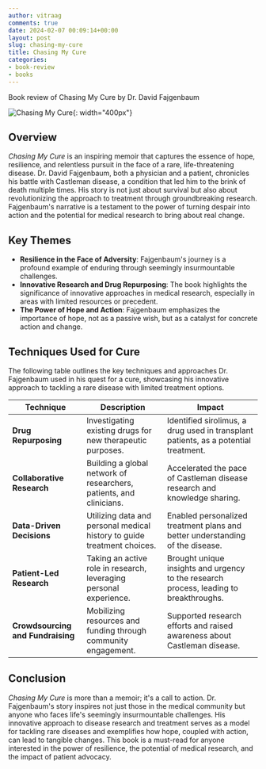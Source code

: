 ```yaml
---
author: vitraag
comments: true
date: 2024-02-07 00:09:14+00:00
layout: post
slug: chasing-my-cure 
title: Chasing My Cure
categories:
- book-review
- books
---
```

Book review of Chasing My Cure by Dr. David Fajgenbaum

![Chasing My Cure]({{site.url}}{{site.baseurl}}/assets/images/books/chasing-my-cure.jpg){: width="400px"}

## Overview

*Chasing My Cure* is an inspiring memoir that captures the essence of hope, resilience, and relentless pursuit in the face of a rare, life-threatening disease. Dr. David Fajgenbaum, both a physician and a patient, chronicles his battle with Castleman disease, a condition that led him to the brink of death multiple times. His story is not just about survival but also about revolutionizing the approach to treatment through groundbreaking research. Fajgenbaum's narrative is a testament to the power of turning despair into action and the potential for medical research to bring about real change.

## Key Themes

- **Resilience in the Face of Adversity**: Fajgenbaum's journey is a profound example of enduring through seemingly insurmountable challenges.
- **Innovative Research and Drug Repurposing**: The book highlights the significance of innovative approaches in medical research, especially in areas with limited resources or precedent.
- **The Power of Hope and Action**: Fajgenbaum emphasizes the importance of hope, not as a passive wish, but as a catalyst for concrete action and change.

## Techniques Used for Cure

The following table outlines the key techniques and approaches Dr. Fajgenbaum used in his quest for a cure, showcasing his innovative approach to tackling a rare disease with limited treatment options.

| Technique | Description | Impact |
|-----------|-------------|--------|
| **Drug Repurposing** | Investigating existing drugs for new therapeutic purposes. | Identified sirolimus, a drug used in transplant patients, as a potential treatment. |
| **Collaborative Research** | Building a global network of researchers, patients, and clinicians. | Accelerated the pace of Castleman disease research and knowledge sharing. |
| **Data-Driven Decisions** | Utilizing data and personal medical history to guide treatment choices. | Enabled personalized treatment plans and better understanding of the disease. |
| **Patient-Led Research** | Taking an active role in research, leveraging personal experience. | Brought unique insights and urgency to the research process, leading to breakthroughs. |
| **Crowdsourcing and Fundraising** | Mobilizing resources and funding through community engagement. | Supported research efforts and raised awareness about Castleman disease. |

## Conclusion

*Chasing My Cure* is more than a memoir; it's a call to action. Dr. Fajgenbaum's story inspires not just those in the medical community but anyone who faces life's seemingly insurmountable challenges. His innovative approach to disease research and treatment serves as a model for tackling rare diseases and exemplifies how hope, coupled with action, can lead to tangible changes. This book is a must-read for anyone interested in the power of resilience, the potential of medical research, and the impact of patient advocacy.

